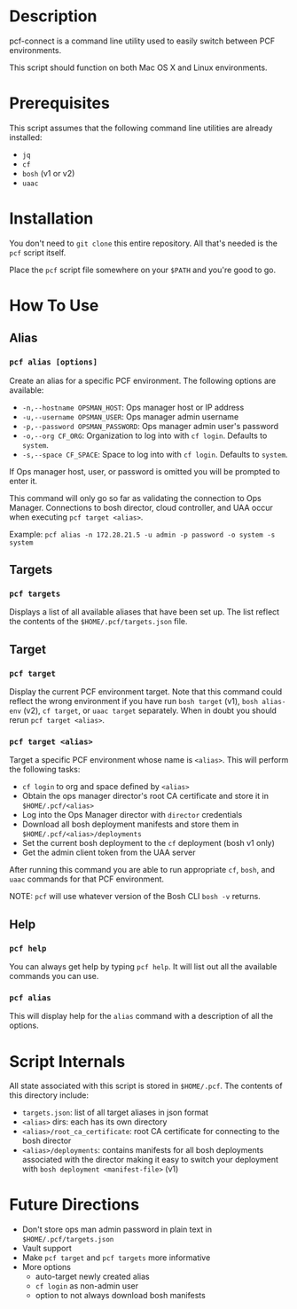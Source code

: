 # Description

pcf-connect is a command line utility used to easily switch between PCF environments.

This script should function on both Mac OS X and Linux environments.

# Prerequisites

This script assumes that the following command line utilities are already installed:

- `jq`
- `cf`
- `bosh` (v1 or v2)
- `uaac`

# Installation

You don't need to `git clone` this entire repository. All that's needed is the `pcf` script itself.

Place the `pcf` script file somewhere on your `$PATH` and you're good to go.

# How To Use

## Alias

### `pcf alias [options]`

Create an alias for a specific PCF environment. The following options are available:

- `-n,--hostname OPSMAN_HOST`: Ops manager host or IP address
- `-u,--username OPSMAN_USER`: Ops manager admin username
- `-p,--password OPSMAN_PASSWORD`: Ops manager admin user's password
- `-o,--org CF_ORG`: Organization to log into with `cf login`. Defaults to `system`.
- `-s,--space CF_SPACE`: Space to log into with `cf login`. Defaults to `system`.

If Ops manager host, user, or password is omitted you will be prompted to enter it.

This command will only go so far as validating the connection to Ops Manager. Connections to bosh director, cloud controller, and UAA occur when executing `pcf target <alias>`.

Example:  `pcf alias -n 172.28.21.5 -u admin -p password -o system -s system`

## Targets

### `pcf targets`

Displays a list of all available aliases that have been set up. The list reflect the contents of the `$HOME/.pcf/targets.json` file.

## Target

### `pcf target`

Display the current PCF environment target. Note that this command could reflect the wrong environment if you have run `bosh target` (v1), `bosh alias-env` (v2), `cf target`, or `uaac target` separately. When in doubt you should rerun `pcf target <alias>`.

### `pcf target <alias>`

Target a specific PCF environment whose name is `<alias>`. This will perform the following tasks:

- `cf login` to org and space defined by `<alias>`
- Obtain the ops manager director's root CA certificate and store it in `$HOME/.pcf/<alias>`
- Log into the Ops Manager director with `director` credentials
- Download all bosh deployment manifests and store them in `$HOME/.pcf/<alias>/deployments`
- Set the current bosh deployment to the `cf` deployment (bosh v1 only)
- Get the admin client token from the UAA server

After running this command you are able to run appropriate `cf`, `bosh`, and `uaac` commands for that PCF environment.

NOTE:  `pcf` will use whatever version of the Bosh CLI `bosh -v` returns.

## Help

### `pcf help`

You can always get help by typing `pcf help`. It will list out all the available commands you can use.

### `pcf alias`

This will display help for the `alias` command with a description of all the options.

# Script Internals

All state associated with this script is stored in `$HOME/.pcf`. The contents of this directory include:

- `targets.json`: list of all target aliases in json format
- `<alias>` dirs: each <alias> has its own directory
- `<alias>/root_ca_certificate`: root CA certificate for connecting to the bosh director
- `<alias>/deployments`: contains manifests for all bosh deployments associated with the director making it easy to switch your deployment with `bosh deployment <manifest-file>` (v1)

# Future Directions

- Don't store ops man admin password in plain text in `$HOME/.pcf/targets.json`
- Vault support
- Make `pcf target` and `pcf targets` more informative
- More options
  - auto-target newly created alias
  - `cf login` as non-admin user
  - option to not always download bosh manifests
